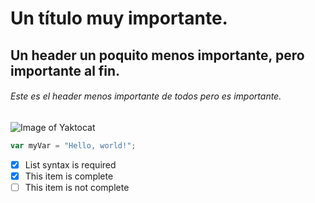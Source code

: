 # Un título muy importante.
## Un header un poquito menos importante, pero importante al fin.
###### Este es el header menos importante de todos pero es importante.

![Image of Yaktocat](https://octodex.github.com/images/yaktocat.png)

``` javascript
var myVar = "Hello, world!";
```

- [x] List syntax is required
- [x] This item is complete
- [ ] This item is not complete
